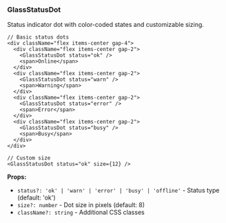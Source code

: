 ### GlassStatusDot

Status indicator dot with color-coded states and customizable sizing.

```tsx
// Basic status dots
<div className="flex items-center gap-4">
  <div className="flex items-center gap-2">
    <GlassStatusDot status="ok" />
    <span>Online</span>
  </div>
  <div className="flex items-center gap-2">
    <GlassStatusDot status="warn" />
    <span>Warning</span>
  </div>
  <div className="flex items-center gap-2">
    <GlassStatusDot status="error" />
    <span>Error</span>
  </div>
  <div className="flex items-center gap-2">
    <GlassStatusDot status="busy" />
    <span>Busy</span>
  </div>
</div>

// Custom size
<GlassStatusDot status="ok" size={12} />
```

**Props:**
- `status?: 'ok' | 'warn' | 'error' | 'busy' | 'offline'` - Status type (default: 'ok')
- `size?: number` - Dot size in pixels (default: 8)
- `className?: string` - Additional CSS classes
